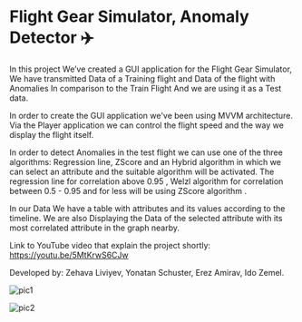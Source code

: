 
 <!--https://youtu.be/5MtKrwS6CJw -->
# Flight Gear Simulator, Anomaly Detector   ✈️
In this project We’ve created a GUI application for the Flight Gear Simulator, We have transmitted Data of a Training flight and Data of the flight with Anomalies In comparison to the Train Flight And we are using it as a Test data.

In order to create the GUI application we've been using MVVM architecture. Via the Player application we can control the flight speed and the way we display the flight itself.

In order to detect Anomalies in the test flight we can use one of the three algorithms: Regression line, ZScore and an Hybrid algorithm in which we can select an attribute and the suitable algorithm will be activated. The regression line for correlation above 0.95 , Welzl algorithm for correlation between 0.5 - 0.95 and for less will be using ZScore algorithm .

In our Data We have a table with attributes and its values according to the timeline. We are also Displaying the Data of the selected attribute with its most correlated attribute in the graph nearby.

Link to YouTube video that explain the project shortly: https://youtu.be/5MtKrwS6CJw

Developed by: Zehava Liviyev, Yonatan Schuster, Erez Amirav, Ido Zemel. 

![pic1](https://user-images.githubusercontent.com/74708029/149903627-16662653-03d5-476c-9d0f-a6edf1f56018.png)


![pic2](https://user-images.githubusercontent.com/74708029/149903504-e2787a1c-2bf7-4c40-96bd-b5fce93f38ef.png)
